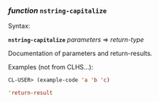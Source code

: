 ### <em>function</em> <strong>`nstring-capitalize`</strong>

Syntax:

<strong>`nstring-capitalize`</strong> <em>parameters</em> => <em>return-type</em>

Documentation of parameters and return-results.

Examples (not from CLHS...):

```lisp
CL-USER> (example-code 'a 'b 'c)

'return-result
```
